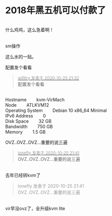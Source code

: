 # 2018年黑五机可以付款了


<img id="aimg_IzpGd" onclick="zoom(this, this.src, 0, 0, 0)" class="zoom" src="https://i.loli.net/2020/10/25/7S3xF1yLwEQRvsq.png" onmouseover="img_onmouseoverfunc(this)" onload="thumbImg(this)" border="0" alt="" />

什么鸡鸡，这么急着啊！<br />
<br />
<img src="static/image/smiley/default/lol.gif" smilieid="12" border="0" alt="" /><img src="static/image/smiley/default/lol.gif" smilieid="12" border="0" alt="" /><img src="static/image/smiley/default/lol.gif" smilieid="12" border="0" alt="" />

sm操作<br />


这么水的一贴。

配置发个看看

<div class="quote"><blockquote><font size="2"><a href="https://www.hostloc.com/forum.php?mod=redirect&amp;goto=findpost&amp;pid=9351355&amp;ptid=758381" target="_blank"><font color="#999999">wifitry 发表于 2020-10-25 21:32</font></a></font><br />
配置发个看看</blockquote></div><br />
Hostname&nbsp; &nbsp; &nbsp; &nbsp; kvm-VirMach<br />
Node&nbsp; &nbsp; &nbsp; &nbsp; ATLKVM12<br />
Operating System&nbsp; &nbsp; &nbsp; &nbsp; Debian 10 x86_64 Minimal<br />
IPv6 Address&nbsp; &nbsp; &nbsp; &nbsp; 0<br />
Disk Space&nbsp; &nbsp; &nbsp; &nbsp; 32 GB<br />
Bandwidth&nbsp; &nbsp; &nbsp; &nbsp; 750 GB<br />
Memory&nbsp; &nbsp; &nbsp; &nbsp; 1.5 GB

OVZ..OVZ..OVZ...重要的说三遍<img src="static/image/smiley/yct/011.gif" smilieid="33" border="0" alt="" />

<div class="quote"><blockquote><font size="2"><a href="https://www.hostloc.com/forum.php?mod=redirect&amp;goto=findpost&amp;pid=9351369&amp;ptid=758381" target="_blank"><font color="#999999">lonefly 发表于 2020-10-25 21:41</font></a></font><br />
OVZ..OVZ..OVZ...重要的说三遍</blockquote></div><br />
去年已经转kvm了

<div class="quote"><blockquote><font color="#999999">lonefly 发表于 2020-10-25 21:41</font><br />
<font color="#999999">OVZ..OVZ..OVZ...重要的说三遍</font></blockquote></div><br />
vir早没ovz了，全升级kvm lite<br />


